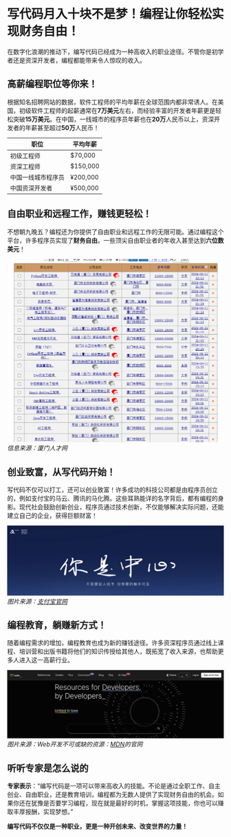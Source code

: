 # 写代码月入十块不是梦！编程让你轻松实现财务自由！
在数字化浪潮的推动下，编写代码已经成为一种高收入的职业途径。不管你是初学者还是资深开发者，编程都能带来令人惊叹的收入。  

## 高薪编程职位等你来！
根据知名招聘网站的数据，软件工程师的平均年薪在全球范围内都非常诱人。在美国，初级软件工程师的起薪通常在**7万美元**左右，而经验丰富的开发者年薪更是轻松突破**15万美元**。在中国，一线城市的程序员年薪也在**20万**人民币以上，资深开发者的年薪甚至超过**50万**人民币！  

| 职位       | 平均年薪  |
|------------|-----------|
| 初级工程师 | $70,000   |
| 资深工程师 | $150,000  |
| 中国一线城市程序员 | ¥200,000  |
| 中国资深开发者     | ¥500,000  |

## 自由职业和远程工作，赚钱更轻松！
不想朝九晚五？编程还为你提供了自由职业和远程工作的无限可能。通过编程这个平台，许多程序员实现了**财务自由**。一些顶尖自由职业者的年收入甚至达到**六位数美元**！  

![厦门人才网截图](image.png)  
_信息来源：厦门人才网_  

## 创业致富，从写代码开始！
写代码不仅可以打工，还可以创业致富！许多成功的科技公司都是由程序员创立的，例如支付宝的马云、腾讯的马化腾。这些耳熟能详的名字背后，都有编程的身影。现代社会鼓励创新创业，程序员通过技术创新，不仅能够解决实际问题，还能建立自己的企业，获得巨额财富！  

![支付宝官网截图](image-1.png)  
_图片来源：[支付宝官网](https://www.alipay.com/index.html)_

## 编程教育，躺赚新方式！
随着编程需求的增加，编程教育也成为新的赚钱途径。许多资深程序员通过线上课程、培训营和出版书籍将他们的知识传授给其他人，既拓宽了收入来源，也帮助更多人进入这一高薪行业。  

![MDN官网截图](image-2.png)  
_图片来源：Web开发不可或缺的资源：[MDN](https://developer.mozilla.org/zh-CN/)的官网_  

## 听听专家是怎么说的
**专家表示**：“编写代码是一项可以带来高收入的技能。不论是通过全职工作、自主创业、自由职业，还是教育培训，编程都为无数人提供了实现财务自由的机会。如果你还在犹豫是否要学习编程，现在就是最好的时机，掌握这项技能，你也可以赚取丰厚报酬，实现梦想。”  

**编写代码不仅仅是一种职业，更是一种开创未来、改变世界的力量！**  
